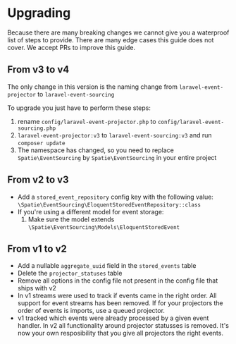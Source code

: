 # Upgrading

Because there are many breaking changes we cannot give you a waterproof list of steps to provide. There are many edge cases this guide does not cover. We accept PRs to improve this guide.

## From v3 to v4

The only change in this version is the naming change from `laravel-event-projector` to `laravel-event-sourcing`

To upgrade you just have to perform these steps:
1. rename `config/laravel-event-projector.php` to `config/laravel-event-sourcing.php`
2. `laravel-event-projector:v3` to `laravel-event-sourcing:v3` and run `composer update`
3. The namespace has changed, so you need to replace `Spatie\EventSourcing` by `Spatie\EventSourcing` in your entire project

## From v2 to v3

- Add a `stored_event_repository` config key with the following value: `\Spatie\EventSourcing\EloquentStoredEventRepository::class`
- If you're using a different model for event storage:
    1. Make sure the model extends `\Spatie\EventSourcing\Models\EloquentStoredEvent`


## From v1 to v2

- Add a nullable `aggregate_uuid` field in the `stored_events` table
- Delete the `projector_statuses` table
- Remove all options in the config file not present in the config file that ships with v2
- In v1 streams were used to track if events came in the right order.  All support for event streams has been removed. If for your projectors the order of events is imports, use a queued projector.
- v1 tracked which events were already processed by a given event handler. In v2 all functionality around projector statusses is removed. It's now your own resposibility that you give all projectors the right events. 

